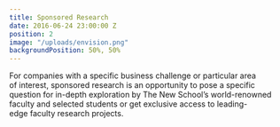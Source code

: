 ```yaml
---
title: Sponsored Research
date: 2016-06-24 23:00:00 Z
position: 2
image: "/uploads/envision.png"
backgroundPosition: 50%, 50%
---
```


For companies with a specific business challenge or particular area of interest, sponsored research is an opportunity to pose a specific question for in-depth exploration by The New School’s world-renowned faculty and selected students or get exclusive access to leading-edge faculty research projects.

